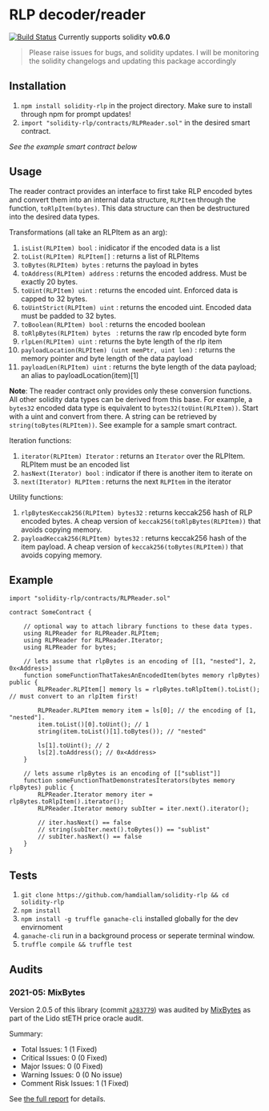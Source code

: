 # RLP decoder/reader
[![Build Status](https://travis-ci.com/hamdiallam/Solidity-RLP.svg?branch=master)](https://travis-ci.com/hamdiallam/Solidity-RLP)
Currently supports solidity **v0.6.0**
> Please raise issues for bugs, and solidity updates. I will be monitoring the solidity changelogs and updating this package accordingly

## Installation
1. `npm install solidity-rlp` in the project directory. Make sure to install through npm for prompt updates!
2. `import "solidity-rlp/contracts/RLPReader.sol"` in the desired smart contract.

_See the example smart contract below_

## Usage
The reader contract provides an interface to first take RLP encoded bytes and convert them into
an internal data structure, `RLPItem` through the function, `toRlpItem(bytes)`. This data structure can then be
destructured into the desired data types.

Transformations (all take an RLPItem as an arg):
1. `isList(RLPItem) bool` : inidicator if the encoded data is a list
2. `toList(RLPItem) RLPItem[]` : returns a list of RLPItems
3. `toBytes(RLPItem) bytes` : returns the payload in bytes
4. `toAddress(RLPItem) address` : returns the encoded address. Must be exactly 20 bytes.
5. `toUint(RLPItem) uint` : returns the encoded uint. Enforced data is capped to 32 bytes.
6. `toUintStrict(RLPItem) uint` : returns the encoded uint. Encoded data must be padded to 32 bytes.
7. `toBoolean(RLPItem) bool` : returns the encoded boolean
8. `toRlpBytes(RLPItem) bytes ` : returns the raw rlp encoded byte form
9. `rlpLen(RLPItem) uint` : returns the byte length of the rlp item
10. `payloadLocation(RLPItem) (uint memPtr, uint len)` : returns the memory pointer and byte length of the data payload
11. `payloadLen(RLPItem) uint` : returns the byte length of the data payload; an alias to payloadLocation(item)[1]

**Note**: The reader contract only provides only these conversion functions. All other solidity data types can be derived from
this base. For example, a `bytes32` encoded data type is equivalent to `bytes32(toUint(RLPItem))`. Start with a uint and convert from there.
A string can be retrieved by `string(toBytes(RLPItem))`. See example for a sample smart contract.

Iteration functions:
1. `iterator(RLPItem) Iterator` : returns an `Iterator` over the RLPItem. RLPItem must be an encoded list
2. `hasNext(Iterator) bool` : indicator if there is another item to iterate on
3. `next(Iterator) RLPItem` : returns the next `RLPItem` in the iterator

Utility functions:
1. `rlpBytesKeccak256(RLPItem) bytes32` : returns keccak256 hash of RLP encoded bytes. A cheap version
   of `keccak256(toRlpBytes(RLPItem))` that avoids copying memory.
2. `payloadKeccak256(RLPItem) bytes32` : returns keccak256 hash of the item payload. A cheap
   version of `keccak256(toBytes(RLPItem))` that avoids copying memory.

## Example
```solidity
import "solidity-rlp/contracts/RLPReader.sol"

contract SomeContract {
    
    // optional way to attach library functions to these data types.
    using RLPReader for RLPReader.RLPItem;
    using RLPReader for RLPReader.Iterator;
    using RLPReader for bytes;

    // lets assume that rlpBytes is an encoding of [[1, "nested"], 2, 0x<Address>]
    function someFunctionThatTakesAnEncodedItem(bytes memory rlpBytes) public {
        RLPReader.RLPItem[] memory ls = rlpBytes.toRlpItem().toList(); // must convert to an rlpItem first!

        RLPReader.RLPItem memory item = ls[0]; // the encoding of [1, "nested"].
        item.toList()[0].toUint(); // 1
        string(item.toList()[1].toBytes()); // "nested"

        ls[1].toUint(); // 2
        ls[2].toAddress(); // 0x<Address>
    }

    // lets assume rlpBytes is an encoding of [["sublist"]]
    function someFunctionThatDemonstratesIterators(bytes memory rlpBytes) public {
        RLPReader.Iterator memory iter = rlpBytes.toRlpItem().iterator();
        RLPReader.Iterator memory subIter = iter.next().iterator();

        // iter.hasNext() == false
        // string(subIter.next().toBytes()) == "sublist"
        // subIter.hasNext() == false
    }
}
```


## Tests
1. `git clone https://github.com/hamdiallam/solidity-rlp && cd solidity-rlp`
2. `npm install`
3. `npm install -g truffle ganache-cli` installed globally for the dev envirnoment
4. `ganache-cli` run in a background process or seperate terminal window.
4. `truffle compile && truffle test`


## Audits

### 2021-05: MixBytes

Version 2.0.5 of this library (commit [`a283779`](https://github.com/hamdiallam/Solidity-RLP/tree/a2837797e4da79070701339947f32f5725e08b56)) was audited by [MixBytes](https://github.com/mixbytes) as part of the Lido stETH price oracle audit.

Summary:

- Total Issues: 1 (1 Fixed)
- Critical Issues: 0 (0 Fixed)
- Major Issues: 0 (0 Fixed)
- Warning Issues: 0 (0 No issue)
- Comment Risk Issues: 1 (1 Fixed)

See [the full report](https://github.com/lidofinance/audits/blob/main/MixBytes%20stETH%20price%20oracle%20Security%20Audit%20Report%2005-2021.pdf) for details.

